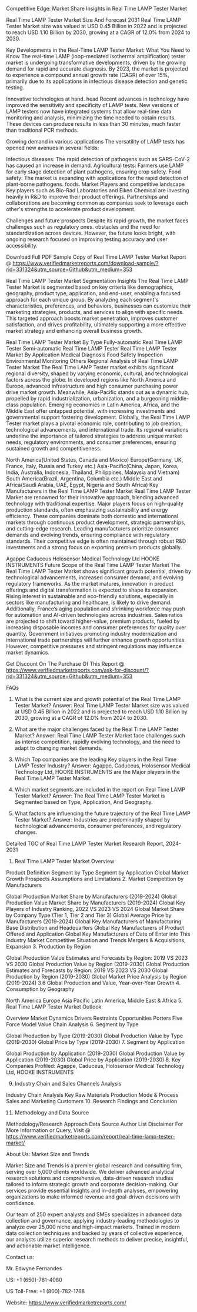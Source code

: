 Competitive Edge: Market Share Insights in Real Time LAMP Tester Market


Real Time LAMP Tester Market Size And Forecast 2031
Real Time LAMP Tester Market size was valued at USD 0.45 Billion in 2022 and is projected to reach USD 1.10 Billion by 2030, growing at a CAGR of 12.0% from 2024 to 2030.

Key Developments in the Real-Time LAMP Tester Market: What You Need to Know
The real-time LAMP (loop-mediated isothermal amplification) tester market is undergoing transformative developments, driven by the growing demand for rapid and accurate diagnosis. By 2023, the market is projected to experience a compound annual growth rate (CAGR) of over 15%, primarily due to its applications in infectious disease detection and genetic testing.

Innovative technologies at hand. head
Recent advances in technology have improved the sensitivity and specificity of LAMP tests. New versions of LAMP testers now have integrated systems that allow real-time data monitoring and analysis, minimizing the time needed to obtain results. These devices can produce results in less than 30 minutes, much faster than traditional PCR methods.

Growing demand in various applications
The versatility of LAMP tests has opened new avenues in several fields:

Infectious diseases: The rapid detection of pathogens such as SARS-CoV-2 has caused an increase in demand.
Agricultural tests: Farmers use LAMP for early stage detection of plant pathogens, ensuring crop safety.
Food safety: The market is expanding with applications for the rapid detection of plant-borne pathogens. foods.
Market Players and competitive landscape
Key players such as Bio-Rad Laboratories and Eiken Chemical are investing heavily in R&D to improve their product offerings. Partnerships and collaborations are becoming common as companies seek to leverage each other's strengths to accelerate product development.

Challenges and future prospects
Despite its rapid growth, the market faces challenges such as regulatory ones. obstacles and the need for standardization across devices. However, the future looks bright, with ongoing research focused on improving testing accuracy and user accessibility.

Download Full PDF Sample Copy of Real Time LAMP Tester Market Report @ https://www.verifiedmarketreports.com/download-sample/?rid=331324&utm_source=Github&utm_medium=353

Real Time LAMP Tester Market Segmentation Insights
The Real Time LAMP Tester Market is segmented based on key criteria like demographics, geography, product type, application, and end-user, enabling a focused approach for each unique group. By analyzing each segment's characteristics, preferences, and behaviors, businesses can customize their marketing strategies, products, and services to align with specific needs. This targeted approach boosts market penetration, improves customer satisfaction, and drives profitability, ultimately supporting a more effective market strategy and enhancing overall business growth.

Real Time LAMP Tester Market By Type
Fully-automatic Real Time LAMP Tester
Semi-automatic Real Time LAMP Tester
Real Time LAMP Tester Market By Application
Medical Diagnosis
Food Safety Inspection
Environmental Monitoring
Others
Regional Analysis of Real Time LAMP Tester Market
The Real Time LAMP Tester market exhibits significant regional diversity, shaped by varying economic, cultural, and technological factors across the globe. In developed regions like North America and Europe, advanced infrastructure and high consumer purchasing power drive market growth. Meanwhile, Asia-Pacific stands out as a dynamic hub, propelled by rapid industrialization, urbanization, and a burgeoning middle-class population. Emerging economies in Latin America, Africa, and the Middle East offer untapped potential, with increasing investments and governmental support fostering development. Globally, the Real Time LAMP Tester market plays a pivotal economic role, contributing to job creation, technological advancements, and international trade. Its regional variations underline the importance of tailored strategies to address unique market needs, regulatory environments, and consumer preferences, ensuring sustained growth and competitiveness.

North America(United States, Canada and Mexico)
Europe(Germany, UK, France, Italy, Russia and Turkey etc.)
Asia-Pacific(China, Japan, Korea, India, Australia, Indonesia, Thailand, Philippines, Malaysia and Vietnam)
South America(Brazil, Argentina, Columbia etc.)
Middle East and Africa(Saudi Arabia, UAE, Egypt, Nigeria and South Africa)
Key Manufacturers in the Real Time LAMP Tester Market
Real Time LAMP Tester Market are renowned for their innovative approach, blending advanced technology with traditional expertise. Major players focus on high-quality production standards, often emphasizing sustainability and energy efficiency. These companies dominate both domestic and international markets through continuous product development, strategic partnerships, and cutting-edge research. Leading manufacturers prioritize consumer demands and evolving trends, ensuring compliance with regulatory standards. Their competitive edge is often maintained through robust R&D investments and a strong focus on exporting premium products globally.

Agappe
Caduceus
Holosensor Medical Technology Ltd
HOOKE INSTRUMENTS
Future Scope of the Real Time LAMP Tester Market
The Real Time LAMP Tester Market shows significant growth potential, driven by technological advancements, increased consumer demand, and evolving regulatory frameworks. As the market matures, innovation in product offerings and digital transformation is expected to shape its expansion. Rising interest in sustainable and eco-friendly solutions, especially in sectors like manufacturing and healthcare, is likely to drive demand. Additionally, France’s aging population and shrinking workforce may push for automation and AI-driven technologies across industries. Sales ratios are projected to shift toward higher-value, premium products, fueled by increasing disposable incomes and consumer preferences for quality over quantity. Government initiatives promoting industry modernization and international trade partnerships will further enhance growth opportunities. However, competitive pressures and stringent regulations may influence market dynamics.

Get Discount On The Purchase Of This Report @ https://www.verifiedmarketreports.com/ask-for-discount/?rid=331324&utm_source=Github&utm_medium=353

FAQs
1. What is the current size and growth potential of the Real Time LAMP Tester Market?
Answer: Real Time LAMP Tester Market size was valued at USD 0.45 Billion in 2022 and is projected to reach USD 1.10 Billion by 2030, growing at a CAGR of 12.0% from 2024 to 2030.

2. What are the major challenges faced by the Real Time LAMP Tester Market?
Answer: Real Time LAMP Tester Market face challenges such as intense competition, rapidly evolving technology, and the need to adapt to changing market demands.

3. Which Top companies are the leading Key players in the Real Time LAMP Tester Industry?
Answer: Agappe, Caduceus, Holosensor Medical Technology Ltd, HOOKE INSTRUMENTS are the Major players in the Real Time LAMP Tester Market.

4. Which market segments are included in the report on Real Time LAMP Tester Market?
Answer: The Real Time LAMP Tester Market is Segmented based on Type, Application, And Geography.

5. What factors are influencing the future trajectory of the Real Time LAMP Tester Market?
Answer: Industries are predominantly shaped by technological advancements, consumer preferences, and regulatory changes.

Detailed TOC of Real Time LAMP Tester Market Research Report, 2024-2031
1. Real Time LAMP Tester Market Overview

Product Definition
Segment by Type
Segment by Application
Global Market Growth Prospects
Assumptions and Limitations
2. Market Competition by Manufacturers

Global Production Market Share by Manufacturers (2019-2024)
Global Production Value Market Share by Manufacturers (2019-2024)
Global Key Players of Industry Ranking, 2022 VS 2023 VS 2024
Global Market Share by Company Type (Tier 1, Tier 2 and Tier 3)
Global Average Price by Manufacturers (2019-2024)
Global Key Manufacturers of Manufacturing Base Distribution and Headquarters
Global Key Manufacturers of Product Offered and Application
Global Key Manufacturers of Date of Enter into This Industry
Market Competitive Situation and Trends
Mergers & Acquisitions, Expansion
3. Production by Region

Global Production Value Estimates and Forecasts by Region: 2019 VS 2023 VS 2030
Global Production Value by Region (2019-2030)
Global Production Estimates and Forecasts by Region: 2019 VS 2023 VS 2030
Global Production by Region (2019-2030)
Global Market Price Analysis by Region (2019-2024) 3.6 Global Production and Value, Year-over-Year Growth
4. Consumption by Geography

North America
Europe
Asia Pacific
Latin America, Middle East & Africa
5. Real Time LAMP Tester Market Outlook

Overview
Market Dynamics
Drivers
Restraints
Opportunities
Porters Five Force Model
Value Chain Analysis 
6. Segment by Type

Global Production by Type (2019-2030)
Global Production Value by Type (2019-2030)
Global Price by Type (2019-2030)
7. Segment by Application

Global Production by Application (2019-2030)
Global Production Value by Application (2019-2030)
Global Price by Application (2019-2030)
8. Key Companies Profiled: Agappe, Caduceus, Holosensor Medical Technology Ltd, HOOKE INSTRUMENTS

9. Industry Chain and Sales Channels Analysis

Industry Chain Analysis
Key Raw Materials
Production Mode & Process
Sales and Marketing
Customers
10. Research Findings and Conclusion

11. Methodology and Data Source

Methodology/Research Approach
Data Source
Author List
Disclaimer
For More Information or Query, Visit @ https://www.verifiedmarketreports.com/report/real-time-lamp-tester-market/

About Us: Market Size and Trends

Market Size and Trends is a premier global research and consulting firm, serving over 5,000 clients worldwide. We deliver advanced analytical research solutions and comprehensive, data-driven research studies tailored to inform strategic growth and corporate decision-making. Our services provide essential insights and in-depth analyses, empowering organizations to make informed revenue and goal-driven decisions with confidence.

Our team of 250 expert analysts and SMEs specializes in advanced data collection and governance, applying industry-leading methodologies to analyze over 25,000 niche and high-impact markets. Trained in modern data collection techniques and backed by years of collective experience, our analysts utilize superior research methods to deliver precise, insightful, and actionable market intelligence.

Contact us:

Mr. Edwyne Fernandes

US: +1 (650)-781-4080

US Toll-Free: +1 (800)-782-1768

Website: https://www.verifiedmarketreports.com/
